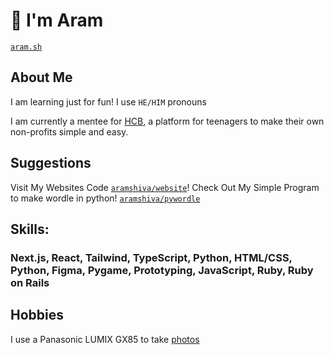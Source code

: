 # 👋 I'm Aram
[```aram.sh```](https://aram.sh)
## About Me
I am learning just for fun!
I use ```HE/HIM``` pronouns

I am currently a mentee for [HCB](https://hackclub.com/hcb), a platform for teenagers to make their own non-profits simple and easy.
## Suggestions
Visit My Websites Code [`aramshiva/website`](https://github.com/aramshiva/aramsh)!
Check Out My Simple Program to make wordle in python! [`aramshiva/pywordle`](https://github.com/aramshiva/pywordle)
## Skills:
### Next.js, React, Tailwind, TypeScript, Python, HTML/CSS, Python, Figma, Pygame, Prototyping, JavaScript, Ruby, Ruby on Rails
## Hobbies
I use a Panasonic LUMIX GX85 to take [photos](https://www.flickr.com/photos/191297914@N06)
